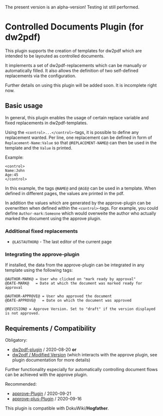The present version is an alpha-version! Testing ist still performed.

# Controlled Documents Plugin (for dw2pdf)

This plugin supports the creation of templates for dw2pdf which are intended to be layouted as controlled documents.

It implements a set of dw2pdf-replacements which can be manually or automatically filled. It also allows the definition of two self-defined replacements via the configuration.

Further details on using this plugin will be added soon. It is incomplete right now.

## Basic usage

In general, this plugin enables the usage of certain replace variable and fixed replacements in dw2pdf-templates.

Using the `<control>...</control>`-tags, it is possible to define any replacement wanted. Per line, one replacement can be defined in form of `Replacement-Name:Value` 
so that `@REPLACEMENT-NAME@` can then be used in the template and the `Value` is printed.

Example:
```
<control>
Name:John
Age:45
</control>
```
In this example, the tags `@NAME@` and `@AGE@` can be used in a template. When defined in different pages, the values are printed in the pdf.

In addition the values which are generated by the approve-plugin can be overwritten when defined within the `<control>`-tags. For example, 
you could define `Author-mark:Someone` which would overweite the author who actually marked the document using the approve plugin.

### Additional fixed replacements

* `@LASTAUTHOR@` - The last editor of the current page

### Integrating the approve-plugin

If installed, the data from the approve-plugin can be integrated in any template using the following tags:
```
@AUTHOR-MARK@ = User who clicked on "mark ready by approval"
@DATE-MARK@   = Date at which the document was marked ready for approval

@AUTHOR-APPROVE@ = User who approved the document
@DATE-APPROVE@   = Date on which the document was approved

@REVISION@ = Approve Version. Set to "draft" if the version displayed is not approved.
```


## Requirements / Compatibility

Obligatory:
* [dw2pdf-plugin](https://www.dokuwiki.org/plugin:dw2pdf) / 2020-08-20 **or**
* [dw2pdf / Modified Version](https://github.com/practical-solutions/dokuwiki-plugin-dw2pdf) (which interacts with the approve plugin, see plugin documentation for more details)

Further functionality especially for automatically controlling document flows can be achieved with the approve plugin.

Recommended:
* [approve-Plugin](https://www.dokuwiki.org/plugin:approve) / 2020-09-21
* [approve-plus-Plugin](https://github.com/practical-solutions/dokuwiki-plugin-approveplus) / 2020-09-16

This plugin is compatible with DokuWiki/**Hogfather**.





